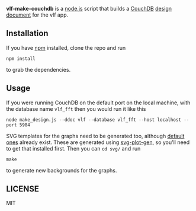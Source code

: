 **vlf-make-couchdb** is a [node.js](http://nodejs.org/) script that builds a [CouchDB](http://couchdb.apache.org/) [design document](http://guide.couchdb.org/draft/design.html) for the vlf app.

## Installation ##

If you have [npm](https://npmjs.org/) installed, clone the repo and run

```
npm install
```

to grab the dependencies.

## Usage ##

If you were running CouchDB on the default port on the local machine, with the database name `vlf_fft` then you would run it like this

```
node make_design.js --ddoc vlf --database vlf_fft --host localhost --port 5984
```

SVG templates for the graphs need to be generated too, although [default](svg/plot_em_template.svg) [ones](svg/plot_battery_template.svg) already exist.
These are generated using [svg-plot-gen](https://github.com/richardeoin/svg-plot-gen), so you'll need to get that installed first.
Then you can `cd svg/` and run

```
make
```

to generate new backgrounds for the graphs.

## LICENSE ###

MIT
